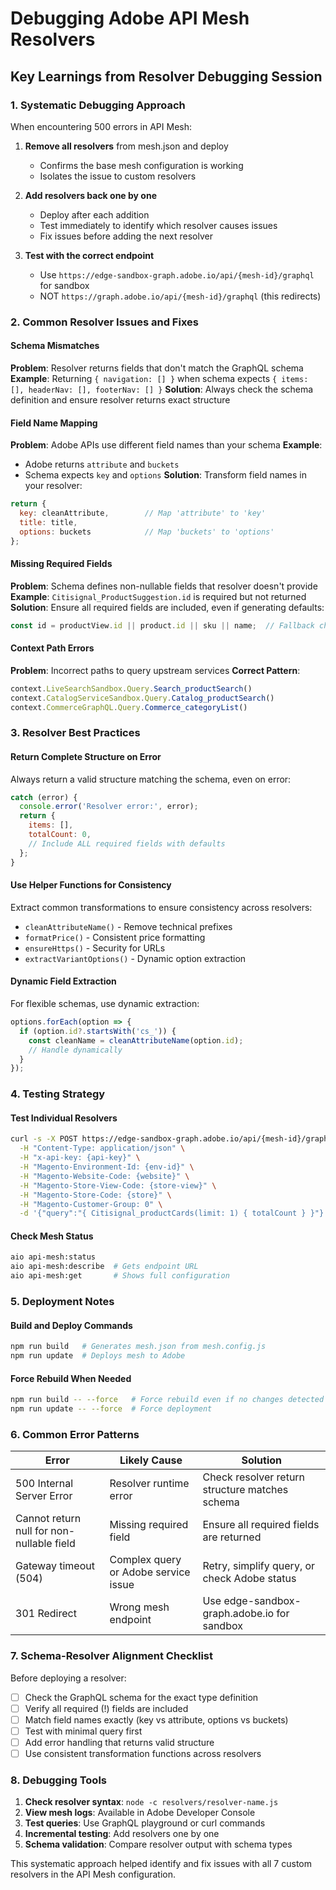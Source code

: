 # Debugging Adobe API Mesh Resolvers

## Key Learnings from Resolver Debugging Session

### 1. Systematic Debugging Approach

When encountering 500 errors in API Mesh:

1. **Remove all resolvers** from mesh.json and deploy
   - Confirms the base mesh configuration is working
   - Isolates the issue to custom resolvers

2. **Add resolvers back one by one**
   - Deploy after each addition
   - Test immediately to identify which resolver causes issues
   - Fix issues before adding the next resolver

3. **Test with the correct endpoint**
   - Use `https://edge-sandbox-graph.adobe.io/api/{mesh-id}/graphql` for sandbox
   - NOT `https://graph.adobe.io/api/{mesh-id}/graphql` (this redirects)

### 2. Common Resolver Issues and Fixes

#### Schema Mismatches
**Problem**: Resolver returns fields that don't match the GraphQL schema
**Example**: Returning `{ navigation: [] }` when schema expects `{ items: [], headerNav: [], footerNav: [] }`
**Solution**: Always check the schema definition and ensure resolver returns exact structure

#### Field Name Mapping
**Problem**: Adobe APIs use different field names than your schema
**Example**: 
- Adobe returns `attribute` and `buckets`
- Schema expects `key` and `options`
**Solution**: Transform field names in your resolver:
```javascript
return {
  key: cleanAttribute,        // Map 'attribute' to 'key'
  title: title,
  options: buckets            // Map 'buckets' to 'options'
};
```

#### Missing Required Fields
**Problem**: Schema defines non-nullable fields that resolver doesn't provide
**Example**: `Citisignal_ProductSuggestion.id` is required but not returned
**Solution**: Ensure all required fields are included, even if generating defaults:
```javascript
const id = productView.id || product.id || sku || name;  // Fallback chain
```

#### Context Path Errors
**Problem**: Incorrect paths to query upstream services
**Correct Pattern**: 
```javascript
context.LiveSearchSandbox.Query.Search_productSearch()
context.CatalogServiceSandbox.Query.Catalog_productSearch()
context.CommerceGraphQL.Query.Commerce_categoryList()
```

### 3. Resolver Best Practices

#### Return Complete Structure on Error
Always return a valid structure matching the schema, even on error:
```javascript
catch (error) {
  console.error('Resolver error:', error);
  return {
    items: [],
    totalCount: 0,
    // Include ALL required fields with defaults
  };
}
```

#### Use Helper Functions for Consistency
Extract common transformations to ensure consistency across resolvers:
- `cleanAttributeName()` - Remove technical prefixes
- `formatPrice()` - Consistent price formatting
- `ensureHttps()` - Security for URLs
- `extractVariantOptions()` - Dynamic option extraction

#### Dynamic Field Extraction
For flexible schemas, use dynamic extraction:
```javascript
options.forEach(option => {
  if (option.id?.startsWith('cs_')) {
    const cleanName = cleanAttributeName(option.id);
    // Handle dynamically
  }
});
```

### 4. Testing Strategy

#### Test Individual Resolvers
```bash
curl -s -X POST https://edge-sandbox-graph.adobe.io/api/{mesh-id}/graphql \
  -H "Content-Type: application/json" \
  -H "x-api-key: {api-key}" \
  -H "Magento-Environment-Id: {env-id}" \
  -H "Magento-Website-Code: {website}" \
  -H "Magento-Store-View-Code: {store-view}" \
  -H "Magento-Store-Code: {store}" \
  -H "Magento-Customer-Group: 0" \
  -d '{"query":"{ Citisignal_productCards(limit: 1) { totalCount } }"}' | python3 -m json.tool
```

#### Check Mesh Status
```bash
aio api-mesh:status
aio api-mesh:describe  # Gets endpoint URL
aio api-mesh:get       # Shows full configuration
```

### 5. Deployment Notes

#### Build and Deploy Commands
```bash
npm run build   # Generates mesh.json from mesh.config.js
npm run update  # Deploys mesh to Adobe
```

#### Force Rebuild When Needed
```bash
npm run build -- --force   # Force rebuild even if no changes detected
npm run update -- --force  # Force deployment
```

### 6. Common Error Patterns

| Error | Likely Cause | Solution |
|-------|-------------|----------|
| 500 Internal Server Error | Resolver runtime error | Check resolver return structure matches schema |
| Cannot return null for non-nullable field | Missing required field | Ensure all required fields are returned |
| Gateway timeout (504) | Complex query or Adobe service issue | Retry, simplify query, or check Adobe status |
| 301 Redirect | Wrong mesh endpoint | Use edge-sandbox-graph.adobe.io for sandbox |

### 7. Schema-Resolver Alignment Checklist

Before deploying a resolver:
- [ ] Check the GraphQL schema for the exact type definition
- [ ] Verify all required (!) fields are included
- [ ] Match field names exactly (key vs attribute, options vs buckets)
- [ ] Test with minimal query first
- [ ] Add error handling that returns valid structure
- [ ] Use consistent transformation functions across resolvers

### 8. Debugging Tools

1. **Check resolver syntax**: `node -c resolvers/resolver-name.js`
2. **View mesh logs**: Available in Adobe Developer Console
3. **Test queries**: Use GraphQL playground or curl commands
4. **Incremental testing**: Add resolvers one by one
5. **Schema validation**: Compare resolver output with schema types

This systematic approach helped identify and fix issues with all 7 custom resolvers in the API Mesh configuration.